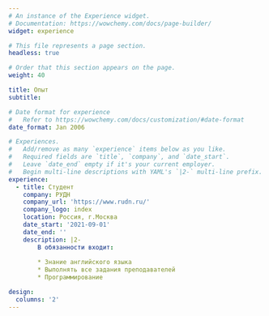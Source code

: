 ```yaml
---
# An instance of the Experience widget.
# Documentation: https://wowchemy.com/docs/page-builder/
widget: experience

# This file represents a page section.
headless: true

# Order that this section appears on the page.
weight: 40

title: Опыт
subtitle:

# Date format for experience
#   Refer to https://wowchemy.com/docs/customization/#date-format
date_format: Jan 2006

# Experiences.
#   Add/remove as many `experience` items below as you like.
#   Required fields are `title`, `company`, and `date_start`.
#   Leave `date_end` empty if it's your current employer.
#   Begin multi-line descriptions with YAML's `|2-` multi-line prefix.
experience:
  - title: Студент
    company: РУДН
    company_url: 'https://www.rudn.ru/'
    company_logo: index
    location: Россия, г.Москва
    date_start: '2021-09-01'
    date_end: ''
    description: |2-
        В обязанности входит:
        
        * Знание английского языка
        * Выполнять все задания преподавателей
        * Программирование

design:
  columns: '2'
---
```

